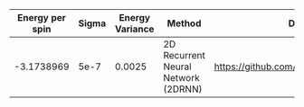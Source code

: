 |       Energy per spin          |  Sigma          | Energy Variance  |  Method                                                          | Data repository                                   |
| ----------------------| ----------------| -----------------|------------------------------------------------------------------|---------------------------------------------------|
|    -3.1738969 		|   5e-7          | 0.0025           | 2D Recurrent Neural Network (2DRNN)                              | https://github.com/mhibatallah/RNNWavefunctions   |

